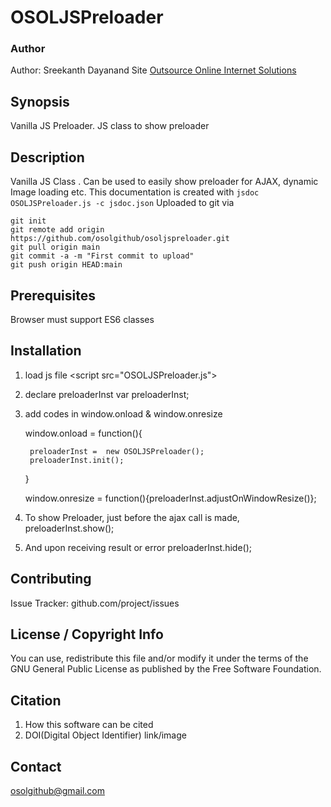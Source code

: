 # OSOLJSPreloader
### Author
Author: Sreekanth Dayanand
Site <a href="https://outsource-online.net">Outsource Online Internet Solutions</a>

## Synopsis
Vanilla JS Preloader. JS class to show preloader

## Description
Vanilla JS Class . Can be used to easily show preloader for AJAX, dynamic Image loading etc.
This documentation is created with `jsdoc OSOLJSPreloader.js -c jsdoc.json`
Uploaded to git via
```
git init
git remote add origin https://github.com/osolgithub/osoljspreloader.git
git pull origin main
git commit -a -m "First commit to upload"
git push origin HEAD:main
```

## Prerequisites
Browser must support ES6 classes

## Installation
1. load js file &lt;script src="OSOLJSPreloader.js"&gt;</script>
2. declare preloaderInst
	var preloaderInst;
3. add codes in window.onload & window.onresize

	window.onload = function(){
			
		preloaderInst =  new OSOLJSPreloader();
		preloaderInst.init();
	}

	window.onresize = function(){preloaderInst.adjustOnWindowResize()};
4. To show Preloader, just before the ajax call is made,
	preloaderInst.show();
5. And upon receiving result or error
	preloaderInst.hide();


## Contributing
Issue Tracker: github.com/project/issues

## License / Copyright Info
You can use, redistribute this file and/or modify it under the terms of the GNU General Public License as published by the Free Software Foundation.

## Citation
1. How this software can be cited
2. DOI(Digital Object Identifier) link/image

## Contact
osolgithub@gmail.com

